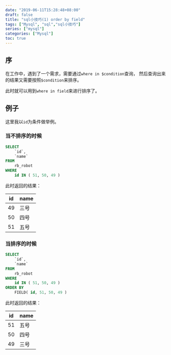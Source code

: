 ```yaml
---
date: "2019-06-11T15:28:48+08:00"
draft: false
title: "sql小技巧(1) order by field"
tags: ["Mysql", "sql","sql小技巧"]
series: ["mysql"]
categories: ["Mysql"]
toc: true
---
```


## 序
在工作中，遇到了一个需求，需要通过`where in $condition`查询，
然后查询出来的结果又需要按照`$condition`来排序。

此时就可以用到`where in field`来进行排序了。

## 例子

这里我以`id`为条件做举例。

### 当不排序的时候

```sql
SELECT
	`id`,
	`name` 
FROM
	rb_robot 
WHERE
	id IN ( 51, 50, 49 ) 
```
此时返回的结果：

| id | name  |
| ------- | ------ |
| 49 | 三号 | 
| 50 | 四号 | 
| 51 | 五号 | 

### 当排序的时候

```sql
SELECT
	`id`,
	`name` 
FROM
	rb_robot 
WHERE
	id IN ( 51, 50, 49 ) 
ORDER BY
	FIELD( id, 51, 50, 49 )
```
此时返回的结果：

| id | name  |
| ------- | ------ |
| 51 | 五号 | 
| 50 | 四号 | 
| 49 | 三号 | 